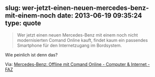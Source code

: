 slug: wer-jetzt-einen-neuen-mercedes-benz-mit-einem-noch
date: 2013-06-19 09:35:24
type: quote
---

> Wer jetzt einen neuen Mercedes-Benz mit einem noch nicht modernisierten Comand Online kauft, findet kaum ein passendes Smartphone für den Internetzugang im Bordsystem.

Wie peinlich ist denn das?

 Via: [Mercedes-Benz: Offline mit Comand Online - Computer & Internet - FAZ](http://www.faz.net/aktuell/technik-motor/computer-internet/mercedes-benz-offline-mit-comand-online-12205863.html)
